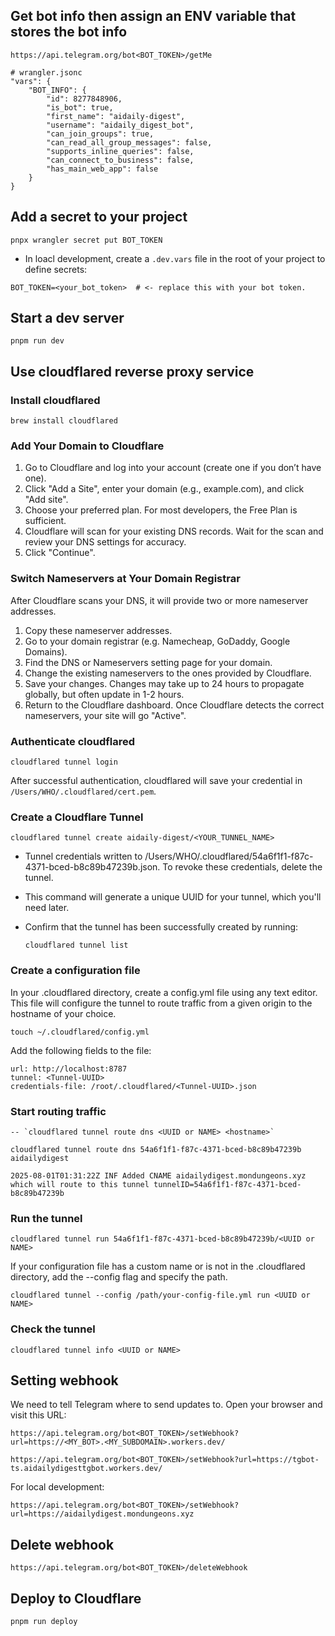 ## Get bot info then assign an ENV variable that stores the bot info

```
https://api.telegram.org/bot<BOT_TOKEN>/getMe
```

```
# wrangler.jsonc
"vars": {
    "BOT_INFO": {
        "id": 8277848906,
        "is_bot": true,
        "first_name": "aidaily-digest",
        "username": "aidaily_digest_bot",
        "can_join_groups": true,
        "can_read_all_group_messages": false,
        "supports_inline_queries": false,
        "can_connect_to_business": false,
        "has_main_web_app": false
    }
}
```

## Add a secret to your project

```
pnpx wrangler secret put BOT_TOKEN
```

- In loacl development, create a `.dev.vars` file in the root of your project to define secrets:

```
BOT_TOKEN=<your_bot_token>  # <- replace this with your bot token.
```

## Start a dev server

```
pnpm run dev
```

## Use cloudflared reverse proxy service

### Install cloudflared

```
brew install cloudflared
```

### Add Your Domain to Cloudflare

1. Go to Cloudflare and log into your account (create one if you don’t have one).
2. Click "Add a Site", enter your domain (e.g., example.com), and click "Add site".
3. Choose your preferred plan. For most developers, the Free Plan is sufficient.
4. Cloudflare will scan for your existing DNS records. Wait for the scan and review your DNS settings for accuracy.
5. Click "Continue".

### Switch Nameservers at Your Domain Registrar

After Cloudflare scans your DNS, it will provide two or more nameserver addresses.

1. Copy these nameserver addresses.
2. Go to your domain registrar (e.g. Namecheap, GoDaddy, Google Domains).
3. Find the DNS or Nameservers setting page for your domain.
4. Change the existing nameservers to the ones provided by Cloudflare.
5. Save your changes.
   Changes may take up to 24 hours to propagate globally, but often update in 1-2 hours.
6. Return to the Cloudflare dashboard. Once Cloudflare detects the correct nameservers, your site will go "Active".

### Authenticate cloudflared

```
cloudflared tunnel login
```

After successful authentication, cloudflared will save your credential in `/Users/WHO/.cloudflared/cert.pem`.

### Create a Cloudflare Tunnel

```
cloudflared tunnel create aidaily-digest/<YOUR_TUNNEL_NAME>
```

- Tunnel credentials written to /Users/WHO/.cloudflared/54a6f1f1-f87c-4371-bced-b8c89b47239b.json. To revoke these credentials, delete the tunnel.

- This command will generate a unique UUID for your tunnel, which you'll need later.

- Confirm that the tunnel has been successfully created by running:
  ```
  cloudflared tunnel list
  ```

### Create a configuration file

In your .cloudflared directory, create a config.yml file using any text editor. This file will configure the tunnel to route traffic from a given origin to the hostname of your choice.

```
touch ~/.cloudflared/config.yml
```

Add the following fields to the file:

```
url: http://localhost:8787
tunnel: <Tunnel-UUID>
credentials-file: /root/.cloudflared/<Tunnel-UUID>.json
```

### Start routing traffic

```
-- `cloudflared tunnel route dns <UUID or NAME> <hostname>`

cloudflared tunnel route dns 54a6f1f1-f87c-4371-bced-b8c89b47239b aidailydigest

2025-08-01T01:31:22Z INF Added CNAME aidailydigest.mondungeons.xyz which will route to this tunnel tunnelID=54a6f1f1-f87c-4371-bced-b8c89b47239b
```

### Run the tunnel

```
cloudflared tunnel run 54a6f1f1-f87c-4371-bced-b8c89b47239b/<UUID or NAME>
```

If your configuration file has a custom name or is not in the .cloudflared directory, add the --config flag and specify the path.

```
cloudflared tunnel --config /path/your-config-file.yml run <UUID or NAME>

```

### Check the tunnel

```
cloudflared tunnel info <UUID or NAME>
```

## Setting webhook

We need to tell Telegram where to send updates to. Open your browser and visit this URL:

```
https://api.telegram.org/bot<BOT_TOKEN>/setWebhook?url=https://<MY_BOT>.<MY_SUBDOMAIN>.workers.dev/

https://api.telegram.org/bot<BOT_TOKEN>/setWebhook?url=https://tgbot-ts.aidailydigesttgbot.workers.dev/
```

For local development:

```
https://api.telegram.org/bot<BOT_TOKEN>/setWebhook?url=https://aidailydigest.mondungeons.xyz
```

## Delete webhook

```
https://api.telegram.org/bot<BOT_TOKEN>/deleteWebhook
```

## Deploy to Cloudflare

```
pnpm run deploy
```
